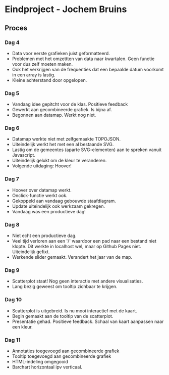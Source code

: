 # Eindproject - Jochem Bruins
## Proces

### Dag 4
* Data voor eerste grafieken juist geformatteerd.
* Problemen met het omzettten van data naar kwartalen. Geen functie voor dus zelf moeten maken.
* Ook het verkrijgen van de frequenties dat een bepaalde datum voorkomt in een array is lastig. 
* Kleine achterstand door opgelopen.

### Dag 5
* Vandaag idee gepitcht voor de klas. Positieve feedback
* Gewerkt aan gecombineerde grafiek. Is bijna af. 
* Begonnen aan datamap. Werkt nog niet. 

### Dag 6
* Datamap werkte niet met zelfgemaakte TOPOJSON. 
* Uiteindelijk werkt het met een al bestaande SVG. 
* Lastig om de gemeentes (aparte SVG-elementen) aan te spreken vanuit Javascript.
* Uiteindelijk gelukt om de kleur te veranderen. 
* Volgende uitdaging: Hoover!

### Dag 7
* Hoover over datamap werkt. 
* Onclick-functie werkt ook.
* Gekoppeld aan vandaag gebouwde staafdiagram.
* Update uiteindelijk ook werkzaam gekregen.
* Vandaag was een productieve dag!

### Dag 8
* Niet echt een productieve dag.
* Veel tijd verloren aan een '/' waardoor een pad naar een bestand niet klopte. Dit werkte in localhost wel, maar op Github Pages niet. Uiteindelijk gefixt.
* Werkende slider gemaakt. Verandert het jaar van de map.

### Dag 9
* Scatterplot staat! Nog geen interactie met andere visualisaties.
* Lang bezig geweest om tooltip zichbaar te krijgen. 

### Dag 10
* Scatterplot is uitgebreid. Is nu mooi interactief met de kaart. 
* Begin gemaakt aan de tooltip van de scatterplot.
* Presentatie gehad. Positieve feedback. Schaal van kaart aanpassen naar een kleur.


### Dag 11
* Annotaties toegevoegd aan gecombineerde grafiek
* Tooltip toegevoegd aan gecombineerde grafiek
* HTML-indeling omgegooid
* Barchart horizontaal ipv verticaal. 
